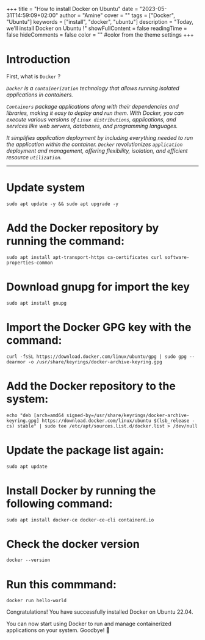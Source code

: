 +++
title = "How to install Docker on Ubuntu"
date = "2023-05-31T14:59:09+02:00"
author = "Amine"
cover = ""
tags = ["Docker", "Ubuntu"]
keywords = ["install", "docker", "ubuntu"]
description = "Today, we'll install Docker on Ubuntu !"
showFullContent = false
readingTime = false
hideComments = false
color = "" #color from the theme settings
+++

# Introduction 

First, what is `Docker` ?

*`Docker` is a `containerization` technology that allows running isolated applications in containers.*

*`Containers` package applications along with their dependencies and libraries, making it easy to deploy and run them. With Docker, you can execute various versions of `Linux distributions`, applications, and services like web servers, databases, and programming languages.*

*It simplifies application deployment by including everything needed to run the application within the container. `Docker` revolutionizes `application` deployment and management, offering flexibility, isolation, and efficient resource `utilization`.*

***

# Update system

```mermaid
sudo apt update -y && sudo apt upgrade -y
```

# Add the Docker repository by running the command:
```mermaid
sudo apt install apt-transport-https ca-certificates curl software-properties-common
```

# Download gnupg for import the key

```mermaid
sudo apt install gnupg
```

# Import the Docker GPG key with the command:
```mermaid
curl -fsSL https://download.docker.com/linux/ubuntu/gpg | sudo gpg --dearmor -o /usr/share/keyrings/docker-archive-keyring.gpg
```
# Add the Docker repository to the system:
```mermaid
echo "deb [arch=amd64 signed-by=/usr/share/keyrings/docker-archive-keyring.gpg] https://download.docker.com/linux/ubuntu $(lsb_release -cs) stable" | sudo tee /etc/apt/sources.list.d/docker.list > /dev/null
```

# Update the package list again:
```mermaid
sudo apt update
```
# Install Docker by running the following command:
```mermaid
sudo apt install docker-ce docker-ce-cli containerd.io
```
# Check the docker version
```mermaid
docker --version
```

# Run this commmand: 
```mermaid
docker run hello-world
``` 
Congratulations! You have successfully installed Docker on Ubuntu 22.04. 

You can now start using Docker to run and manage containerized applications on your system. Goodbye! 👋
